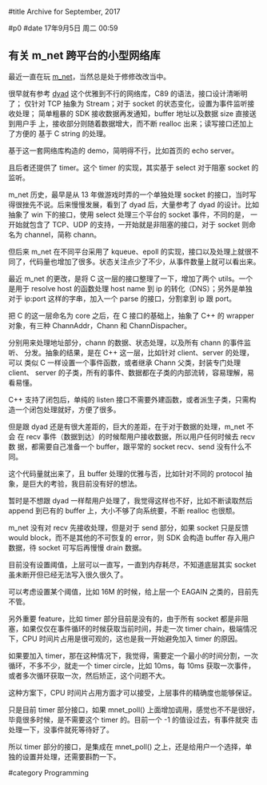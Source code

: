 #title Archive for September, 2017

#p0
#date 17年9月5日 周二 00:59

## 有关 m_net 跨平台的小型网络库

最近一直在玩 [m_net](https://github.com/lalawue/m_net)，当然总是处于修修改改当中。

很早就有参考 [dyad](https://github.com/rxi/dyad) 这个优雅到不行的网络库，C89 的语法，接口设计清晰明了；
仅针对 TCP 抽象为 Stream；对于 socket 的状态变化，设置为事件监听接收处理；
简单粗暴的 SDK 接收数据再发通知，buffer 地址以及数据 size 直接送到用户手
上，接收部分则随着数据增大，而不断 realloc 出来；读写接口还加上了方便的
基于 C string 的处理。

基于这一套网络库构造的 demo，简明得不行，比如首页的 echo server。

且后者还提供了 timer。这个 timer 的实现，其实基于 select 对于阻塞 socket
的监听。

m_net 历史，最早是从 13 年做游戏时弄的一个单独处理 socket 的接口，当时写
得很挫先不说。后来慢慢发展，看到了 dyad 后，大量参考了 dyad 的设计。比如
抽象了 win 下的接口，使用 select 处理三个平台的 socket 事件，不同的是，
一开始就包含了 TCP、UDP 的支持，一开始就是非阻塞的接口，对于 socket 则命
名为 channel，简称 chann。

但后来 m_net 在不同平台采用了 kqueue、epoll 的实现，接口以及处理上就很不
同了，代码量也增加了很多。状态关注点少了不少，从事件数量上就可以看出来。

最近 m_net 的更改，是将 C 这一层的接口整理了一下，增加了两个 utils。一个
是用于 resolve host 的函数处理 host name 到 ip 的转化（DNS）；另外是单独
对于 ip:port 这样的字串，加入一个 parse 的接口，分割拿到 ip 跟 port。

把 C 的这一层命名为 core 之后，在 C 接口的基础上，抽象了 C++ 的 wrapper
对象，有三种 ChannAddr，Chann 和 ChannDispacher。

分别用来处理地址部分，chann 的数据、状态处理，以及所有 chann 的事件监听、
分发。抽象的结果，是在 C++ 这一层，比如针对 client、server 的处理，可以
类似 C 一样设置一个事件函数，或者继承 Chann 父类，封装专门处理 client、
server 的子类，所有的事件、数据都在子类的内部流转，容易理解，易看易懂。

C++ 支持了闭包后，单纯的 listen 接口不需要外建函数，或者派生子类，只需构
造一个闭包处理就好，方便了很多。

但是跟 dyad 还是有很大差距的，巨大的差距，在于对于数据的处理，m_net 不会
在 recv 事件（数据到达）的时候帮用户接收数据，所以用户任何时候去 recv 数
据，都需要自己准备一个 buffer，跟平常的 socket recv、send 没有什么不同。

这个代码量就出来了，且 buffer 处理的优雅与否，比如针对不同的 protocol 抽
象，是巨大的考验，我目前没有好的想法。

暂时是不想跟 dyad 一样帮用户处理了，我觉得这样也不好，比如不断读取然后
append 到已有的 buffer 上，大小不够了向系统要，不断 realloc 也很颓。

m_net 没有对 recv 先接收处理，但是对于 send 部分，如果 socket 只是反馈
would block，而不是其他的不可恢复的 error，则 SDK 会构造 buffer 存入用户
数据，待 socket 可写后再慢慢 drain 数据。

目前没有设置阈值，上层可以一直写，一直到内存耗尽，不知道底层其实 socket
虽未断开但已经无法写入很久很久了。

可以考虑设置某个阈值，比如 16M 的时候，给上层一个 EAGAIN 之类的，目前先
不管。

另外重要 feature，比如 timer 部分目前是没有的，由于所有 socket 都是非阻
塞，如果仅仅在事件循环的时候获取当前时间，并走一次 timer chain，极端情况
下，CPU 时间片占用是很可观的，这也是我一开始避免加入 timer 的原因。

如果要加入 timer，那在这种情况下，我觉得，需要定一个最小的时间分割，一次
循环，不多不少，就走一个 timer circle，比如 10ms，每 10ms 获取一次事件，
或者多次循环获取一次，然后矫正，这个问题不大。

这种方案下，CPU 时间片占用方面才可以接受，上层事件的精确度也能够保证。

只是目前 timer 部分接口，如果 mnet_poll() 上面增加调用，感觉也不不是很好，
毕竟很多时候，是不需要这个 timer 的。目前一个 -1 的值设过去，有事件就突
击处理一下，没事件就死等待好了。

所以 timer 部分的接口，是集成在 mnet_poll() 之上，还是给用户一个选择，单
独的设置并处理，还需要斟酌一下。


#category Programming

<!-- date: 2017-09-05T00:59:18+0800 -->



